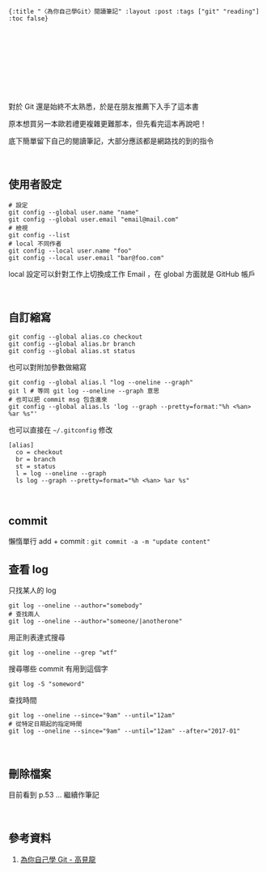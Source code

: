     {:title "〈為你自己學Git〉閱讀筆記" :layout :post :tags ["git" "reading"] :toc false}


# 　


## 　

對於 Git 還是始終不太熟悉，於是在朋友推薦下入手了這本書

原本想買另一本歐若禮更複雜更難那本，但先看完這本再說吧！

底下簡單留下自己的閱讀筆記，大部分應該都是網路找的到的指令

<br>


## 使用者設定

    # 設定
    git config --global user.name "name"
    git config --global user.email "email@mail.com"
    # 檢視
    git config --list
    # local 不同作者
    git config --local user.name "foo"
    git config --local user.email "bar@foo.com"

local 設定可以針對工作上切換成工作 Email ，在 global 方面就是 GitHub 帳戶

<br>


## 自訂縮寫

    git config --global alias.co checkout
    git config --global alias.br branch
    git config --global alias.st status

也可以對附加參數做縮寫

    git config --global alias.l "log --oneline --graph"
    git l # 等同 git log --oneline --graph 意思
    # 也可以把 commit msg 包含進來
    git config --global alias.ls 'log --graph --pretty=format:"%h <%an> %ar %s"'

也可以直接在 `~/.gitconfig` 修改

    [alias]
      co = checkout
      br = branch
      st = status
      l = log --oneline --graph
      ls log --graph --pretty=format="%h <%an> %ar %s"

<br>


## commit

懶惰單行 add + commit : `git commit -a -m "update content"`


## 查看 log

只找某人的 log

    git log --oneline --author="somebody"
    # 查找兩人
    git log --oneline --author="someone/|anotherone"

用正則表達式搜尋

    git log --oneline --grep "wtf"

搜尋哪些 commit 有用到這個字

    git log -S "someword"

查找時間

    git log --oneline --since="9am" --until="12am"
    # 從特定日期起的指定時間
    git log --oneline --since="9am" --until="12am" --after="2017-01"

<br>


## 刪除檔案

目前看到 p.53 &#x2026; 繼續作筆記

<br>


## 參考資料

1.  [為你自己學 Git - 高見龍](https://kaochenlong.com/2017/09/19/learn-git-for-your-own-good/)
